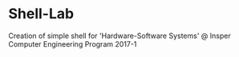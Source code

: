 # Shell-Lab
Creation of simple shell for 'Hardware-Software Systems' @ Insper Computer Engineering Program 2017-1
